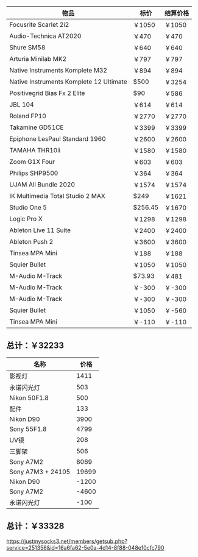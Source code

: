| 物品 | 标价 | 结算价格 |
|------|------|----------|
Focusrite Scarlet 2i2|￥1050|￥1050|
|Audio-Technica AT2020|￥470|￥470|
|Shure SM58|￥640|￥640|
|Arturia Minilab MK2|￥797|￥797|
|Native Instruments Komplete M32|￥894|￥894|
|Native Instruments Komplete 12 Ultimate|$500|￥3254|
|Positivegrid Bias Fx 2 Elite|$90|￥586|
|JBL 104|￥614|￥614|
|Roland FP10|￥2770|￥2770|
|Takamine GD51CE|￥3399|￥3399|
|Epiphone LesPaul Standard 1960|￥2600|￥2600|
|TAMAHA THR10ii|￥1580|￥1580|
|Zoom G1X Four|￥603|￥603|
|Philips SHP9500|￥364|￥364|
|UJAM All Bundle 2020|￥1574|￥1574|
|IK Multimedia Total Studio 2 MAX|$249|￥1621|
|Studio One 5|$256.45|￥1670|
|Logic Pro X|￥1298|￥1298|
|Ableton Live 11 Suite|￥2400|￥2400|
|Ableton Push 2|￥3600|￥3600|
|Tinsea MPA Mini|￥188|￥188|
|Squier Bullet|￥1050|￥1050|
|M-Audio M-Track|$73.93|￥481|
|M-Audio M-Track|￥-300|￥-300|
|M-Audio M-Track|￥-300|￥-300|
|Squier Bullet|￥1050|￥-560|
|Tinsea MPA Mini|￥-110|￥-110|

## 总计：￥32233

|名称|价格|
|--|--|
|影视灯|1411|
|永诺闪光灯|503|
|Nikon 50F1.8|500|
|配件|133|
|Nikon D90|3900|
|Sony 55F1.8|4799|
|UV镜|208|
|三脚架|506|
|Sony A7M2|8069|
|Sony A7M3 + 24105|19699|
|Nikon D90| -1200|
|Sony A7M2| -4600|
|永诺闪光灯| -100|
## 总计：￥33328

https://justmysocks3.net/members/getsub.php?service=251356&id=16a6fa62-5e0a-4d14-8f88-048e10cfc790
